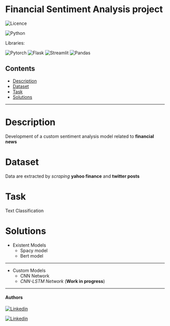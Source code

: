 # Financial Sentiment Analysis project

![Licence](https://img.shields.io/badge/Licence-MIT-orange)

![Python](https://img.shields.io/badge/Python-yellow)

Libraries: 

![Pytorch](https://img.shields.io/badge/Pytorch-1.8.1-brightgreen)
![Flask](https://img.shields.io/badge/Flask-2.0.0-brightgreen)
![Streamlit](https://img.shields.io/badge/Streamlit-0.82.0-brightgreen)
![Pandas](https://img.shields.io/badge/Pandas-1.2.4-brightgreen)


## Contents
- [Description](#description)
- [Dataset](#dataset)
- [Task](#task)
- [Solutions](#solutions)

------------------------

# Description
Development of a custom sentiment analysis model related to **financial news**

# Dataset
Data are extracted by *scraping* **yahoo finance** and **twitter posts**

# Task
Text Classification

# Solutions
- Existent Models
  - Spacy model
  - Bert model

---------
- Custom Models
  - CNN Network
  - *CNN-LSTM Network* (**Work in progress**)

------------------------


#### Authors

[![Linkedin](https://img.shields.io/badge/Linkedin-Daniele%20Moltisanti-blue)](https://www.linkedin.com/in/daniele-moltisanti/)

[![Linkedin](https://img.shields.io/badge/Linkedin-Francesco_Di_Salvo-blue)](https://www.linkedin.com/in/francescodisalvo-pa/)
